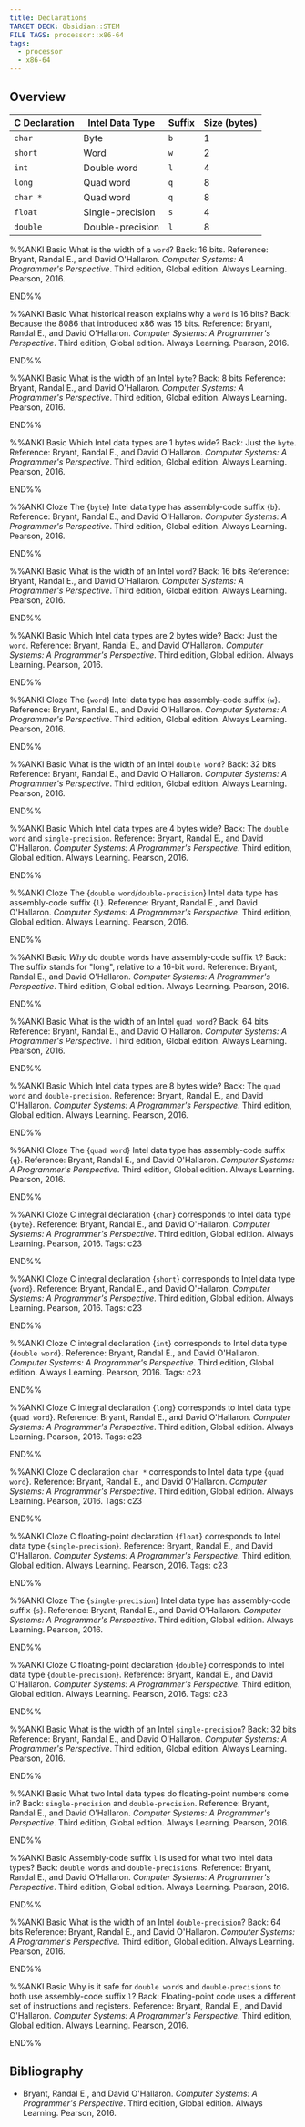 ```yaml
---
title: Declarations
TARGET DECK: Obsidian::STEM
FILE TAGS: processor::x86-64
tags:
  - processor
  - x86-64
---
```


## Overview

| C Declaration | Intel Data Type  | Suffix | Size (bytes) |
| ------------- | ---------------- | ------ | ------------ |
| `char`        | Byte             | `b`    | 1            |
| `short`       | Word             | `w`    | 2            |
| `int`         | Double word      | `l`    | 4            |
| `long`        | Quad word        | `q`    | 8            |
| `char *`      | Quad word        | `q`    | 8            |
| `float`       | Single-precision | `s`    | 4            |
| `double`      | Double-precision | `l`    | 8            |

%%ANKI
Basic
What is the width of a `word`?
Back: 16 bits.
Reference: Bryant, Randal E., and David O'Hallaron. *Computer Systems: A Programmer's Perspective*. Third edition, Global edition. Always Learning. Pearson, 2016.
<!--ID: 1711116523806-->
END%%

%%ANKI
Basic
What historical reason explains why a `word` is 16 bits?
Back: Because the 8086 that introduced x86 was 16 bits.
Reference: Bryant, Randal E., and David O'Hallaron. *Computer Systems: A Programmer's Perspective*. Third edition, Global edition. Always Learning. Pearson, 2016.
<!--ID: 1711116523813-->
END%%

%%ANKI
Basic
What is the width of an Intel `byte`?
Back: $8$ bits
Reference: Bryant, Randal E., and David O'Hallaron. *Computer Systems: A Programmer's Perspective*. Third edition, Global edition. Always Learning. Pearson, 2016.
<!--ID: 1711116523816-->
END%%

%%ANKI
Basic
Which Intel data types are 1 bytes wide?
Back: Just the `byte`.
Reference: Bryant, Randal E., and David O'Hallaron. *Computer Systems: A Programmer's Perspective*. Third edition, Global edition. Always Learning. Pearson, 2016.
<!--ID: 1711116523818-->
END%%

%%ANKI
Cloze
The {`byte`} Intel data type has assembly-code suffix {`b`}.
Reference: Bryant, Randal E., and David O'Hallaron. *Computer Systems: A Programmer's Perspective*. Third edition, Global edition. Always Learning. Pearson, 2016.
<!--ID: 1711116523821-->
END%%

%%ANKI
Basic
What is the width of an Intel  `word`?
Back: $16$ bits
Reference: Bryant, Randal E., and David O'Hallaron. *Computer Systems: A Programmer's Perspective*. Third edition, Global edition. Always Learning. Pearson, 2016.
<!--ID: 1711116523824-->
END%%

%%ANKI
Basic
Which Intel data types are 2 bytes wide?
Back: Just the `word`.
Reference: Bryant, Randal E., and David O'Hallaron. *Computer Systems: A Programmer's Perspective*. Third edition, Global edition. Always Learning. Pearson, 2016.
<!--ID: 1711116523827-->
END%%

%%ANKI
Cloze
The {`word`} Intel data type has assembly-code suffix {`w`}.
Reference: Bryant, Randal E., and David O'Hallaron. *Computer Systems: A Programmer's Perspective*. Third edition, Global edition. Always Learning. Pearson, 2016.
<!--ID: 1711116523830-->
END%%

%%ANKI
Basic
What is the width of an Intel `double word`?
Back: $32$ bits
Reference: Bryant, Randal E., and David O'Hallaron. *Computer Systems: A Programmer's Perspective*. Third edition, Global edition. Always Learning. Pearson, 2016.
<!--ID: 1711116523833-->
END%%

%%ANKI
Basic
Which Intel data types are 4 bytes wide?
Back: The `double word` and `single-precision`.
Reference: Bryant, Randal E., and David O'Hallaron. *Computer Systems: A Programmer's Perspective*. Third edition, Global edition. Always Learning. Pearson, 2016.
<!--ID: 1711116523836-->
END%%

%%ANKI
Cloze
The {`double word`/`double-precision`} Intel data type has assembly-code suffix {`l`}.
Reference: Bryant, Randal E., and David O'Hallaron. *Computer Systems: A Programmer's Perspective*. Third edition, Global edition. Always Learning. Pearson, 2016.
<!--ID: 1711116523839-->
END%%

%%ANKI
Basic
*Why* do `double word`s have assembly-code suffix `l`?
Back: The suffix stands for "long", relative to a 16-bit `word`.
Reference: Bryant, Randal E., and David O'Hallaron. *Computer Systems: A Programmer's Perspective*. Third edition, Global edition. Always Learning. Pearson, 2016.
<!--ID: 1711116523842-->
END%%

%%ANKI
Basic
What is the width of an Intel  `quad word`?
Back: $64$ bits
Reference: Bryant, Randal E., and David O'Hallaron. *Computer Systems: A Programmer's Perspective*. Third edition, Global edition. Always Learning. Pearson, 2016.
<!--ID: 1711116523846-->
END%%

%%ANKI
Basic
Which Intel data types are 8 bytes wide?
Back: The `quad word` and `double-precision`.
Reference: Bryant, Randal E., and David O'Hallaron. *Computer Systems: A Programmer's Perspective*. Third edition, Global edition. Always Learning. Pearson, 2016.
<!--ID: 1711116523850-->
END%%

%%ANKI
Cloze
The {`quad word`} Intel data type has assembly-code suffix {`q`}.
Reference: Bryant, Randal E., and David O'Hallaron. *Computer Systems: A Programmer's Perspective*. Third edition, Global edition. Always Learning. Pearson, 2016.
<!--ID: 1711116523853-->
END%%

%%ANKI
Cloze
C integral declaration {`char`} corresponds to Intel data type {`byte`}.
Reference: Bryant, Randal E., and David O'Hallaron. *Computer Systems: A Programmer's Perspective*. Third edition, Global edition. Always Learning. Pearson, 2016.
Tags: c23
<!--ID: 1711116523858-->
END%%

%%ANKI
Cloze
C integral declaration {`short`} corresponds to Intel data type {`word`}.
Reference: Bryant, Randal E., and David O'Hallaron. *Computer Systems: A Programmer's Perspective*. Third edition, Global edition. Always Learning. Pearson, 2016.
Tags: c23
<!--ID: 1711116523862-->
END%%

%%ANKI
Cloze
C integral declaration {`int`} corresponds to Intel data type {`double word`}.
Reference: Bryant, Randal E., and David O'Hallaron. *Computer Systems: A Programmer's Perspective*. Third edition, Global edition. Always Learning. Pearson, 2016.
Tags: c23
<!--ID: 1711116523866-->
END%%

%%ANKI
Cloze
C integral declaration {`long`} corresponds to Intel data type {`quad word`}.
Reference: Bryant, Randal E., and David O'Hallaron. *Computer Systems: A Programmer's Perspective*. Third edition, Global edition. Always Learning. Pearson, 2016.
Tags: c23
<!--ID: 1711116523870-->
END%%

%%ANKI
Cloze
C declaration `char *` corresponds to Intel data type {`quad word`}.
Reference: Bryant, Randal E., and David O'Hallaron. *Computer Systems: A Programmer's Perspective*. Third edition, Global edition. Always Learning. Pearson, 2016.
Tags: c23
<!--ID: 1711116523874-->
END%%

%%ANKI
Cloze
C floating-point declaration {`float`} corresponds to Intel data type {`single-precision`}.
Reference: Bryant, Randal E., and David O'Hallaron. *Computer Systems: A Programmer's Perspective*. Third edition, Global edition. Always Learning. Pearson, 2016.
Tags: c23
<!--ID: 1711116523877-->
END%%

%%ANKI
Cloze
The {`single-precision`} Intel data type has assembly-code suffix {`s`}.
Reference: Bryant, Randal E., and David O'Hallaron. *Computer Systems: A Programmer's Perspective*. Third edition, Global edition. Always Learning. Pearson, 2016.
<!--ID: 1711116523881-->
END%%

%%ANKI
Cloze
C floating-point declaration {`double`} corresponds to Intel data type {`double-precision`}.
Reference: Bryant, Randal E., and David O'Hallaron. *Computer Systems: A Programmer's Perspective*. Third edition, Global edition. Always Learning. Pearson, 2016.
Tags: c23
<!--ID: 1711116523885-->
END%%

%%ANKI
Basic
What is the width of an Intel `single-precision`?
Back: $32$ bits
Reference: Bryant, Randal E., and David O'Hallaron. *Computer Systems: A Programmer's Perspective*. Third edition, Global edition. Always Learning. Pearson, 2016.
<!--ID: 1711116523889-->
END%%

%%ANKI
Basic
What two Intel data types do floating-point numbers come in?
Back: `single-precision` and `double-precision`.
Reference: Bryant, Randal E., and David O'Hallaron. *Computer Systems: A Programmer's Perspective*. Third edition, Global edition. Always Learning. Pearson, 2016.
<!--ID: 1711116523893-->
END%%

%%ANKI
Basic
Assembly-code suffix `l` is used for what two Intel data types?
Back: `double word`s and `double-precision`s.
Reference: Bryant, Randal E., and David O'Hallaron. *Computer Systems: A Programmer's Perspective*. Third edition, Global edition. Always Learning. Pearson, 2016.
<!--ID: 1711116523898-->
END%%

%%ANKI
Basic
What is the width of an Intel  `double-precision`?
Back: $64$ bits
Reference: Bryant, Randal E., and David O'Hallaron. *Computer Systems: A Programmer's Perspective*. Third edition, Global edition. Always Learning. Pearson, 2016.
<!--ID: 1711116523903-->
END%%

%%ANKI
Basic
Why is it safe for `double word`s and `double-precision`s to both use assembly-code suffix `l`?
Back: Floating-point code uses a different set of instructions and registers.
Reference: Bryant, Randal E., and David O'Hallaron. *Computer Systems: A Programmer's Perspective*. Third edition, Global edition. Always Learning. Pearson, 2016.
<!--ID: 1711116523908-->
END%%

## Bibliography

* Bryant, Randal E., and David O'Hallaron. *Computer Systems: A Programmer's Perspective*. Third edition, Global edition. Always Learning. Pearson, 2016.
